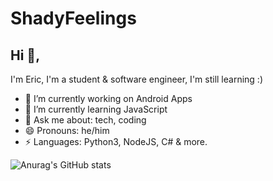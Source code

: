# ShadyFeelings

## Hi 👋, 
I'm Eric, I'm a student & software engineer, I'm still learning :)

- 🔭 I’m currently working on Android Apps
- 🌱 I’m currently learning JavaScript
- 💬 Ask me about: tech, coding
- 😄 Pronouns: he/him
-  ⚡ Languages: Python3, NodeJS, C# & more.

![Anurag's GitHub stats](https://github-readme-stats.vercel.app/api?username=shadyfeelings&show_icons=true&theme=dark)
